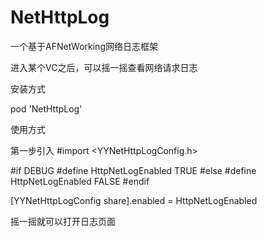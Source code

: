 # NetHttpLog

一个基于AFNetWorking网络日志框架

进入某个VC之后，可以摇一摇查看网络请求日志

安装方式

pod 'NetHttpLog'


使用方式

第一步引入 #import <YYNetHttpLogConfig.h>

#if DEBUG
#define HttpNetLogEnabled TRUE
#else
#define HttpNetLogEnabled FALSE
#endif


[YYNetHttpLogConfig share].enabled = HttpNetLogEnabled


摇一摇就可以打开日志页面
